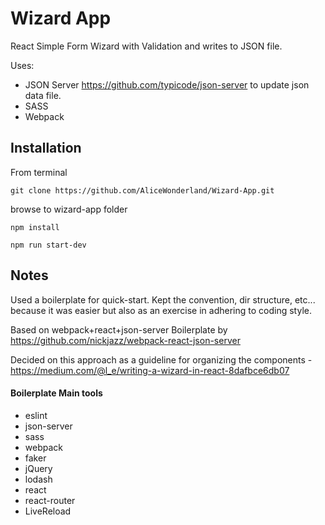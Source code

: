 # Wizard App
React Simple Form Wizard with Validation and writes to JSON file.


Uses:
* JSON Server 
https://github.com/typicode/json-server 
to update json data file.
* SASS
* Webpack

## Installation
From terminal

`git clone https://github.com/AliceWonderland/Wizard-App.git`

browse to wizard-app folder

`npm install` 

`npm run start-dev`


## Notes
Used a boilerplate for quick-start. Kept the convention, dir structure, etc... because it was easier but also as an exercise in adhering to coding style.

Based on webpack+react+json-server Boilerplate by 
https://github.com/nickjazz/webpack-react-json-server

Decided on this approach as a guideline for organizing the components - https://medium.com/@l_e/writing-a-wizard-in-react-8dafbce6db07


#### Boilerplate Main tools
* eslint
* json-server
* sass
* webpack
* faker
* jQuery
* lodash
* react
* react-router
* LiveReload
